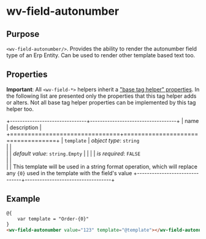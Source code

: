 ﻿<!--{"sort_order":10, "name": "wv-field-autonumber", "label": "wv-field-autonumber"}-->
# wv-field-autonumber

## Purpose

`<wv-field-autonumber/>`. Provides the ability to render the autonumber field type of an Erp Entity. Can be used to render other template based text too.


## Properties
**Important**: All `<wv-field-*>` helpers inherit a ["base tag helper" properties](docs/developer/tag-helpers/wv-field-base). In the following list are presented only the properties that this tag helper adds or alters. Not all base tag helper properties can be implemented by this tag helper too.

+-------------------------------+-----------------------------------+
| name                          | description                       |
+===============================+===================================+
| `template`                    | *object type*: `string`                         
|                               |         
|                               | *default value*: `string.Empty`
|                               |
|                               | *is required*: `FALSE`                      
|                               |                                   
|                               | This template will be used in a string format operation, which will replace any `{0}` used in the template with the field's value
+-------------------------------+-----------------------------------+

## Example

```html
@{
	var template = "Order-{0}"
}
<wv-field-autonumber value="123" template="@template"></wv-field-autonumber>
```

